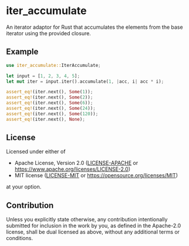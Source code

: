 # iter_accumulate
An iterator adaptor for Rust that accumulates the elements from the base iterator
using the provided closure.

## Example

```rust
use iter_accumulate::IterAccumulate;

let input = [1, 2, 3, 4, 5];
let mut iter = input.iter().accumulate(1, |acc, i| acc * i);

assert_eq!(iter.next(), Some(1));
assert_eq!(iter.next(), Some(2));
assert_eq!(iter.next(), Some(6));
assert_eq!(iter.next(), Some(24));
assert_eq!(iter.next(), Some(120));
assert_eq!(iter.next(), None);
```

## License

Licensed under either of

* Apache License, Version 2.0
  ([LICENSE-APACHE](LICENSE-APACHE) or <https://www.apache.org/licenses/LICENSE-2.0>)
* MIT license
  ([LICENSE-MIT](LICENSE-MIT) or <https://opensource.org/licenses/MIT>)

at your option.

## Contribution

Unless you explicitly state otherwise, any contribution intentionally submitted
for inclusion in the work by you, as defined in the Apache-2.0 license, shall be
dual licensed as above, without any additional terms or conditions.
